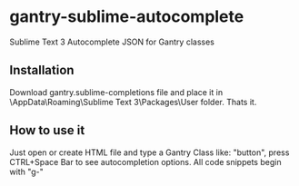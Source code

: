 # gantry-sublime-autocomplete
Sublime Text 3 Autocomplete JSON for Gantry classes

## Installation
Download gantry.sublime-completions file and place it in \AppData\Roaming\Sublime Text 3\Packages\User folder. Thats it.

## How to use it
Just open or create HTML file and type a Gantry Class like: "button", press CTRL+Space Bar to see autocompletion options.
All code snippets begin with "g-"
